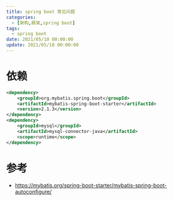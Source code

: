 ```yaml
---
title: spring boot 常见问题
categories: 
  - [架构,框架,spring boot]
tags:
  - spring boot
date: 2021/05/10 00:00:00
update: 2021/05/10 00:00:00
---
```


# 依赖

```xml
<dependency>
    <groupId>org.mybatis.spring.boot</groupId>
    <artifactId>mybatis-spring-boot-starter</artifactId>
    <version>2.1.3</version>
</dependency>
<dependency>
  	<groupId>mysql</groupId>
  	<artifactId>mysql-connector-java</artifactId>
  	<scope>runtime</scope>
</dependency>
```

# 参考

- https://mybatis.org/spring-boot-starter/mybatis-spring-boot-autoconfigure/